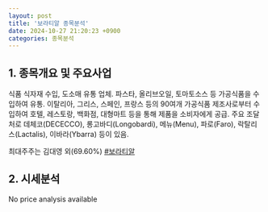 ```yaml
---
layout: post
title: '보라티알 종목분석'
date: 2024-10-27 21:20:23 +0900
categories: 종목분석
---
```


## 1. 종목개요 및 주요사업

식품 식자재 수입, 도소매 유통 업체. 파스타, 올리브오일, 토마토소스 등 가공식품을 수입하여 유통. 이탈리아, 그리스, 스페인, 프랑스 등의 90여개 가공식품 제조사로부터 수입하여 호텔, 레스토랑, 백화점, 대형마트 등을 통해 제품을 소비자에게 공급. 주요 조달처로 데체코(DECECCO), 롱고바디(Longobardi), 메뉴(Menu), 파로(Faro), 락탈리스(Lactalis), 이바라(Ybarra) 등이 있음. 

최대주주는 김대영 외(69.60%)
[#보라티알](#)

## 2. 시세분석

No price analysis available
